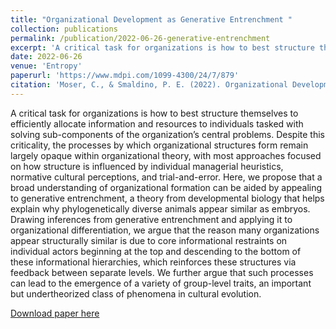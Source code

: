 ```yaml
---
title: "Organizational Development as Generative Entrenchment "
collection: publications
permalink: /publication/2022-06-26-generative-entrenchment
excerpt: 'A critical task for organizations is how to best structure themselves to efficiently allocate information and resources to individuals tasked with solving sub-components of the organization’s central problems. Despite this criticality, the processes by which organizational structures form remain largely opaque within organizational theory, with most approaches focused on how structure is influenced by individual managerial heuristics, normative cultural perceptions, and trial-and-error. Here, we propose that a broad understanding of organizational formation can be aided by appealing to generative entrenchment, a theory from developmental biology that helps explain why phylogenetically diverse animals appear similar as embryos. Drawing inferences from generative entrenchment and applying it to organizational differentiation, we argue that the reason many organizations appear structurally similar is due to core informational restraints on individual actors beginning at the top and descending to the bottom of these informational hierarchies, which reinforces these structures via feedback between separate levels. We further argue that such processes can lead to the emergence of a variety of group-level traits, an important but    undertheorized class of phenomena in cultural evolution.'
date: 2022-06-26
venue: 'Entropy'
paperurl: 'https://www.mdpi.com/1099-4300/24/7/879'
citation: 'Moser, C., & Smaldino, P. E. (2022). Organizational Development as Generative Entrenchment. <i>Entropy, 24</i>(7), 879.'
---
```

A critical task for organizations is how to best structure themselves to efficiently allocate information and resources to individuals tasked with solving sub-components of the organization’s central problems. Despite this criticality, the processes by which organizational structures form remain largely opaque within organizational theory, with most approaches focused on how structure is influenced by individual managerial heuristics, normative cultural perceptions, and trial-and-error. Here, we propose that a broad understanding of organizational formation can be aided by appealing to generative entrenchment, a theory from developmental biology that helps explain why phylogenetically diverse animals appear similar as embryos. Drawing inferences from generative entrenchment and applying it to organizational differentiation, we argue that the reason many organizations appear structurally similar is due to core informational restraints on individual actors beginning at the top and descending to the bottom of these informational hierarchies, which reinforces these structures via feedback between separate levels. We further argue that such processes can lead to the emergence of a variety of group-level traits, an important but undertheorized class of phenomena in cultural evolution.

[Download paper here](http://culturologies.co/files/OrganizationalGE.pdf)